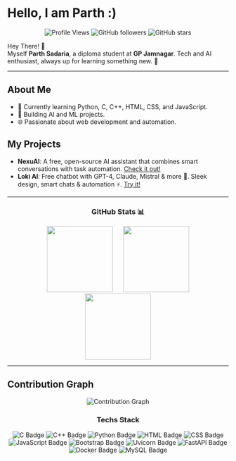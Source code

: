 **Hello, I am Parth :)**
=====================

<div align="center">
  
  ![Profile Views](https://komarev.com/ghpvc/?username=Parthsadaria&style=for-the-badge)
  ![GitHub followers](https://img.shields.io/github/followers/Parthsadaria?style=for-the-badge)
  ![GitHub stars](https://img.shields.io/github/stars/Parthsadaria?style=for-the-badge)

</div>

Hey There! 👋  
Myself **Parth Sadaria**, a diploma student at **GP Jamnagar**. Tech and AI enthusiast, always up for learning something new. 🤖

---

**About Me**
-------------
* 🔭 Currently learning Python, C, C++, HTML, CSS, and JavaScript.
* 🤖 Building AI and ML projects.
* 🌐 Passionate about web development and automation.

**My Projects**
--------------
* **NexuAI**: A free, open-source AI assistant that combines smart conversations with task automation. [Check it out!](https://github.com/Parthsadaria/NexuAI)
* **Loki AI**: Free chatbot with GPT-4, Claude, Mistral & more 🤖. Sleek design, smart chats & automation ⚡. [Try it!](https://lokiai.netlify.app)

---

<div align="center">
  
  ### GitHub Stats 📊

<div align="center">
  <img src="https://github-readme-stats.vercel.app/api?username=ParthSadaria&theme=dark" height="150px" style="display: inline-block; margin: 0 10px;" />
  <img src="https://github-readme-streak-stats.herokuapp.com/?user=ParthSadaria&theme=dark" height="150px" style="display: inline-block; margin: 0 10px;" />
  <img src="https://github-readme-stats.vercel.app/api/top-langs/?username=ParthSadaria&theme=dark&layout=compact" height="150px" style="display: inline-block; margin: 0 10px;" />
</div>

</div>

---

**Contribution Graph**
----------------------

<div align="center">

![Contribution Graph](https://github-readme-activity-graph.vercel.app/graph?username=ParthSadaria&custom_title=Parth%27s%20Contribution%20Graph&bg_color=0d1117&color=ffffff&line=888888&point=ffffff&hide_border=true)

</div>
<div align="center">
  <h3>Techs Stack</h3>
  <img src="https://img.shields.io/badge/C-A8B9CC?style=for-the-badge&logo=c&logoColor=white" alt="C Badge">
  <img src="https://img.shields.io/badge/C++-00599C?style=for-the-badge&logo=cplusplus&logoColor=white" alt="C++ Badge">
  <img src="https://img.shields.io/badge/Python-3776AB?style=for-the-badge&logo=python&logoColor=white" alt="Python Badge">
  <img src="https://img.shields.io/badge/HTML-E34F26?style=for-the-badge&logo=html5&logoColor=white" alt="HTML Badge">
  <img src="https://img.shields.io/badge/CSS-1572B6?style=for-the-badge&logo=css3&logoColor=white" alt="CSS Badge">
  <img src="https://img.shields.io/badge/JavaScript-F7DF1E?style=for-the-badge&logo=javascript&logoColor=black" alt="JavaScript Badge">
  <img src="https://img.shields.io/badge/Bootstrap-563D7C?style=for-the-badge&logo=bootstrap&logoColor=white" alt="Bootstrap Badge">
  <img src="https://img.shields.io/badge/Uvicorn-5E7B1F?style=for-the-badge&logo=uvicorn&logoColor=white" alt="Uvicorn Badge">
  <img src="https://img.shields.io/badge/FastAPI-009688?style=for-the-badge&logo=fastapi&logoColor=white" alt="FastAPI Badge">
  <img src="https://img.shields.io/badge/Docker-2496ED?style=for-the-badge&logo=docker&logoColor=white" alt="Docker Badge">
  <img src="https://img.shields.io/badge/MySQL-4479A1?style=for-the-badge&logo=mysql&logoColor=white" alt="MySQL Badge">
</div>
